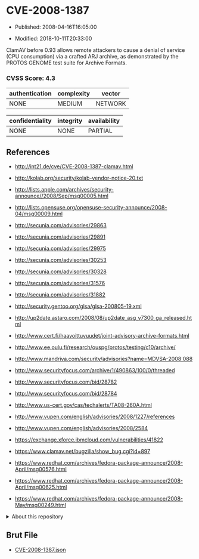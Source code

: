 # CVE-2008-1387

- Published: 2008-04-16T16:05:00

- Modified: 2018-10-11T20:33:00

ClamAV before 0.93 allows remote attackers to cause a denial of service (CPU consumption) via a crafted ARJ archive, as demonstrated by the PROTOS GENOME test suite for Archive Formats.

### CVSS Score: **4.3**

| authentication | complexity | vector |
| --- | --- | --- |
| NONE | MEDIUM | NETWORK |

| confidentiality | integrity | availability |
| --- | --- | --- |
| NONE | NONE | PARTIAL |

## References

* http://int21.de/cve/CVE-2008-1387-clamav.html

* http://kolab.org/security/kolab-vendor-notice-20.txt

* http://lists.apple.com/archives/security-announce//2008/Sep/msg00005.html

* http://lists.opensuse.org/opensuse-security-announce/2008-04/msg00009.html

* http://secunia.com/advisories/29863

* http://secunia.com/advisories/29891

* http://secunia.com/advisories/29975

* http://secunia.com/advisories/30253

* http://secunia.com/advisories/30328

* http://secunia.com/advisories/31576

* http://secunia.com/advisories/31882

* http://security.gentoo.org/glsa/glsa-200805-19.xml

* http://up2date.astaro.com/2008/08/up2date_asg_v7300_ga_released.html

* http://www.cert.fi/haavoittuvuudet/joint-advisory-archive-formats.html

* http://www.ee.oulu.fi/research/ouspg/protos/testing/c10/archive/

* http://www.mandriva.com/security/advisories?name=MDVSA-2008:088

* http://www.securityfocus.com/archive/1/490863/100/0/threaded

* http://www.securityfocus.com/bid/28782

* http://www.securityfocus.com/bid/28784

* http://www.us-cert.gov/cas/techalerts/TA08-260A.html

* http://www.vupen.com/english/advisories/2008/1227/references

* http://www.vupen.com/english/advisories/2008/2584

* https://exchange.xforce.ibmcloud.com/vulnerabilities/41822

* https://www.clamav.net/bugzilla/show_bug.cgi?id=897

* https://www.redhat.com/archives/fedora-package-announce/2008-April/msg00576.html

* https://www.redhat.com/archives/fedora-package-announce/2008-April/msg00625.html

* https://www.redhat.com/archives/fedora-package-announce/2008-May/msg00249.html

<details>
<summary>About this repository</summary> 

  This repository is part of the project [Live Hack CVE](https://github.com/Live-Hack-CVE). Main website can be found [www.live-hack.org](https://www.live-hack.org) 
  
  Made by [Sn0wAlice](https://github.com/Sn0wAlice) for the people that care about security and need to have a feed of the latest CVEs. Hope you enjoy it, don't forget to star the repo and follow me on [Twitter](https://twitter.com/Sn0wAlice) and [Github](https://github.com/Sn0wAlice). And that is my [personnal website](https://www.alice-snow.me/)

  - [Home Page](https://github.com/Live-Hack-CVE)
  - [Framework](https://github.com/Live-Hack-CVE/cve-framework)
  - [CVE database](https://github.com/Live-Hack-CVE/full_database)
  - [Changelog](https://github.com/Live-Hack-CVE/Changelog)
</details>

## Brut File

* [CVE-2008-1387.json](https://raw.githubusercontent.com/Live-Hack-CVE/full_database/main/cves/2008/CVE-2008-1387.json)

